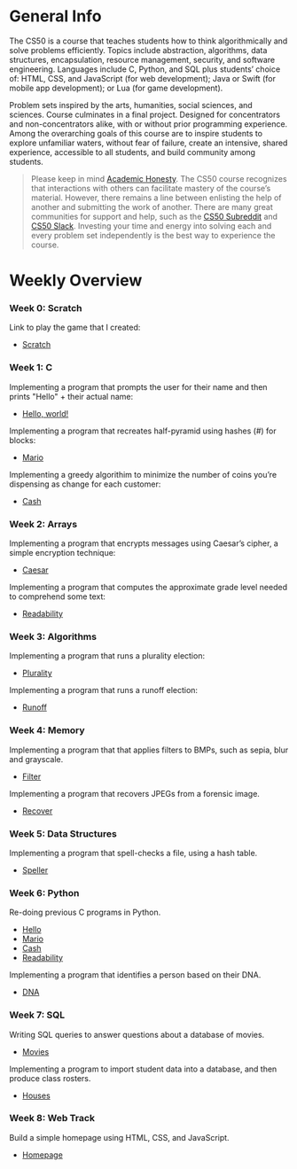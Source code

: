 # General Info
The CS50 is a course that teaches students how to think algorithmically and solve problems efficiently. Topics include abstraction, algorithms, data structures, encapsulation, resource management, security, and software engineering. Languages include C, Python, and SQL plus students’ choice of: HTML, CSS, and JavaScript (for web development); Java or Swift (for mobile app development); or Lua (for game development). 

Problem sets inspired by the arts, humanities, social sciences, and sciences. Course culminates in a final project. Designed for concentrators and non-concentrators alike, with or without prior programming experience. Among the overarching goals of this course are to inspire students to explore unfamiliar waters, without fear of failure, create an intensive, shared experience, accessible to all students, and build community among students.

> Please keep in mind <a href="https://cs50.harvard.edu/x/2020/syllabus/#academic-honesty">Academic Honesty</a>. The CS50 course recognizes that interactions with others can facilitate mastery of the course’s material. However, there remains a line between enlisting the help of another and submitting the work of another. There are many great communities for support and help, such as the <a href="https://www.reddit.com/r/cs50/">CS50 Subreddit</a> and <a href="https://app.slack.com/client/T0454A63D/C0454A65T">CS50 Slack</a>. Investing your time and energy into solving each and every problem set independently is the best way to experience the course.

# Weekly Overview

### Week 0: Scratch
Link to play the game that I created:
* <a href="https://scratch.mit.edu/projects/412735859/">Scratch</a>

### Week 1: C
Implementing a program that prompts the user for their name and then prints "Hello" + their actual name:
* <a href="https://github.com/marianadacunha/cs50/blob/master/exercise%2001%20-%20hello/hello.c">Hello, world!</a>

Implementing a program that recreates half-pyramid using hashes (#) for blocks:
* <a href="https://github.com/marianadacunha/cs50/tree/master/exercise%2002%20-%20mario">Mario</a>

Implementing a greedy algorithim to minimize the number of coins you’re dispensing as change for each customer:
* <a href="https://github.com/marianadacunha/cs50/tree/master/exercise%2003%20-%20cash">Cash</a>

### Week 2: Arrays
Implementing a program that encrypts messages using Caesar’s cipher, a simple encryption technique:
* <a href="https://github.com/marianadacunha/cs50/tree/master/exercise%2005%20-%20caesar">Caesar</a>

Implementing a program that computes the approximate grade level needed to comprehend some text:
* <a href="https://github.com/marianadacunha/cs50/tree/master/exercise%2004%20-%20readability">Readability</a>

### Week 3: Algorithms
Implementing a program that runs a plurality election:
* <a href="https://github.com/marianadacunha/cs50/tree/master/exercise%2006%20-%20plurality">Plurality</a>

Implementing a program that runs a runoff election:
* <a href="https://github.com/marianadacunha/cs50/tree/master/exercise%2007%20-%20runoff">Runoff</a>

### Week 4: Memory
Implementing a program that that applies filters to BMPs, such as sepia, blur and grayscale.
* <a href="https://github.com/marianadacunha/cs50/tree/master/exercise%2008%20-%20filter">Filter</a>

Implementing a program that recovers JPEGs from a forensic image.
* <a href="https://github.com/marianadacunha/cs50/tree/master/exercise%2009%20-%20recover">Recover</a>

### Week 5: Data Structures

Implementing a program that spell-checks a file, using a hash table.
* <a href="https://github.com/marianadacunha/cs50/tree/master/exercise%2010%20-%20speller">Speller</a>

### Week 6: Python

Re-doing previous C programs in Python.
* <a href="https://github.com/marianadacunha/cs50/tree/master/exercise%2011%20-%20python/01%20-%20hello">Hello</a>
* <a href="https://github.com/marianadacunha/cs50/tree/master/exercise%2011%20-%20python/02%20-%20mario">Mario</a>
* <a href="https://github.com/marianadacunha/cs50/tree/master/exercise%2011%20-%20python/03%20-%20cash">Cash</a>
* <a href="https://github.com/marianadacunha/cs50/tree/master/exercise%2011%20-%20python/04%20-%20readability">Readability</a>

Implementing a program that identifies a person based on their DNA.
* <a href="https://github.com/marianadacunha/cs50/tree/master/exercise%2011%20-%20python/05%20-%20dna">DNA</a>
### Week 7: SQL

Writing SQL queries to answer questions about a database of movies.
* <a href="https://github.com/marianadacunha/cs50/tree/master/exercise%2012%20-%20sql/movies">Movies</a>

Implementing a program to import student data into a database, and then produce class rosters.
* <a href="https://github.com/marianadacunha/cs50/tree/master/exercise%2012%20-%20sql/houses">Houses</a>

### Week 8: Web Track

Build a simple homepage using HTML, CSS, and JavaScript.
* <a href="https://github.com/marianadacunha/a-hamburger-place">Homepage</a>

